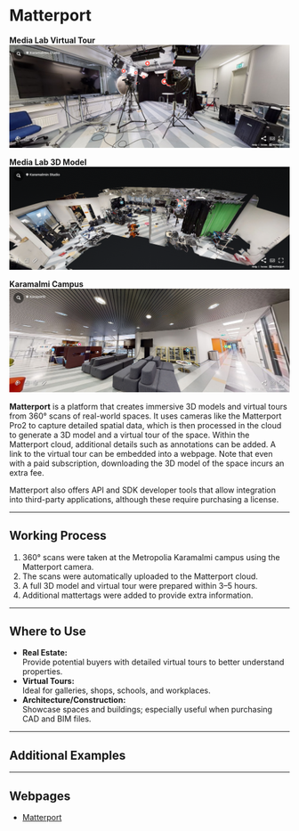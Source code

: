 # Matterport

**Media Lab Virtual Tour**  
[![Media Lab Virtual Tour](../images/medialab-tour.PNG)](https://discover.matterport.com/space/pEbNwaqkErA)

**Media Lab 3D Model**  
[![Media Lab 3D Model](../images/medialab-model.PNG)](https://discover.matterport.com/space/pEbNwaqkErA)

**Karamalmi Campus**  
[![Matterport Virtual Tour](../images/matterport.PNG)](https://discover.matterport.com/space/T32nCkyJRpv)

**Matterport** is a platform that creates immersive 3D models and virtual tours from 360° scans of real-world spaces. It uses cameras like the Matterport Pro2 to capture detailed spatial data, which is then processed in the cloud to generate a 3D model and a virtual tour of the space. Within the Matterport cloud, additional details such as annotations can be added. A link to the virtual tour can be embedded into a webpage. Note that even with a paid subscription, downloading the 3D model of the space incurs an extra fee.

Matterport also offers API and SDK developer tools that allow integration into third-party applications, although these require purchasing a license.

---

## Working Process

1. 360° scans were taken at the Metropolia Karamalmi campus using the Matterport camera.
2. The scans were automatically uploaded to the Matterport cloud.
3. A full 3D model and virtual tour were prepared within 3–5 hours.
4. Additional mattertags were added to provide extra information.

---

## Where to Use

- **Real Estate:**  
  Provide potential buyers with detailed virtual tours to better understand properties.
- **Virtual Tours:**  
  Ideal for galleries, shops, schools, and workplaces.
- **Architecture/Construction:**  
  Showcase spaces and buildings; especially useful when purchasing CAD and BIM files.

---

## Additional Examples

---

## Webpages

- [Matterport](https://matterport.com)
